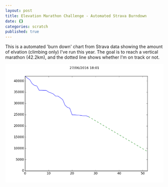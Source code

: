 ```yaml
---
layout: post
title: Elevation Marathon Challenge - Automated Strava Burndown
date: {}
categories: scratch
published: true
---
```



This is a automated 'burn down' chart from Strava data showing the amount of elvation (climbing only) I've run this year. The goal is to reach a vertical marathon (42.2km), and the dotted line shows whether I'm on track or not.

<img src="/img/elevation.png"/>
